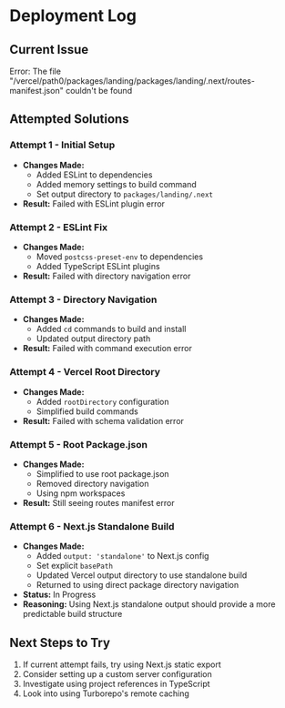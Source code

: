 # Deployment Log

## Current Issue
Error: The file "/vercel/path0/packages/landing/packages/landing/.next/routes-manifest.json" couldn't be found

## Attempted Solutions

### Attempt 1 - Initial Setup
- **Changes Made:**
  - Added ESLint to dependencies
  - Added memory settings to build command
  - Set output directory to `packages/landing/.next`
- **Result:** Failed with ESLint plugin error

### Attempt 2 - ESLint Fix
- **Changes Made:**
  - Moved `postcss-preset-env` to dependencies
  - Added TypeScript ESLint plugins
- **Result:** Failed with directory navigation error

### Attempt 3 - Directory Navigation
- **Changes Made:**
  - Added `cd` commands to build and install
  - Updated output directory path
- **Result:** Failed with command execution error

### Attempt 4 - Vercel Root Directory
- **Changes Made:**
  - Added `rootDirectory` configuration
  - Simplified build commands
- **Result:** Failed with schema validation error

### Attempt 5 - Root Package.json
- **Changes Made:**
  - Simplified to use root package.json
  - Removed directory navigation
  - Using npm workspaces
- **Result:** Still seeing routes manifest error

### Attempt 6 - Next.js Standalone Build
- **Changes Made:**
  - Added `output: 'standalone'` to Next.js config
  - Set explicit `basePath`
  - Updated Vercel output directory to use standalone build
  - Returned to using direct package directory navigation
- **Status:** In Progress
- **Reasoning:** Using Next.js standalone output should provide a more predictable build structure

## Next Steps to Try
1. If current attempt fails, try using Next.js static export
2. Consider setting up a custom server configuration
3. Investigate using project references in TypeScript
4. Look into using Turborepo's remote caching 